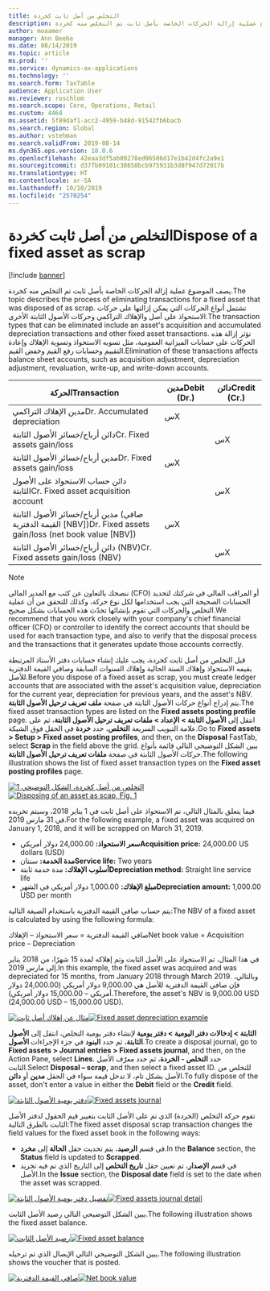 ```yaml
---
title: التخلص من أصل ثابت كخردة
description: يصف الموضوع عملية إزالة الحركات الخاصة بأصل ثابت تم التخلص منه كخردة.
author: moaamer
manager: Ann Beebe
ms.date: 08/14/2019
ms.topic: article
ms.prod: ''
ms.service: dynamics-ax-applications
ms.technology: ''
ms.search.form: TaxTable
audience: Application User
ms.reviewer: roschlom
ms.search.scope: Core, Operations, Retail
ms.custom: 4464
ms.assetid: 5f89daf1-acc2-4959-b48d-91542fb6bacb
ms.search.region: Global
ms.author: vstehman
ms.search.validFrom: 2019-08-14
ms.dyn365.ops.version: 10.0.6
ms.openlocfilehash: 42eaa3df5ab09278ed96506d17e1b42d4fc2a9e1
ms.sourcegitcommit: d37fb09101c30858bcb975931b3d8f947d72017b
ms.translationtype: HT
ms.contentlocale: ar-SA
ms.lasthandoff: 10/10/2019
ms.locfileid: "2570254"
---
```

# <a name="dispose-of-a-fixed-asset-as-scrap"></a><span data-ttu-id="13c75-103">التخلص من أصل ثابت كخردة</span><span class="sxs-lookup"><span data-stu-id="13c75-103">Dispose of a fixed asset as scrap</span></span>

[!include [banner](../includes/banner.md)]

<span data-ttu-id="13c75-104">يصف الموضوع عملية إزالة الحركات الخاصة بأصل ثابت تم التخلص منه كخردة.</span><span class="sxs-lookup"><span data-stu-id="13c75-104">The topic describes the process of eliminating transactions for a fixed asset that was disposed of as scrap.</span></span> <span data-ttu-id="13c75-105">تشتمل أنواع الحركات التي يمكن إزالتها على حركات الاستحواذ على أصل والإهلاك التراكمي وحركات الأصول الثابتة الأخرى.</span><span class="sxs-lookup"><span data-stu-id="13c75-105">The transaction types that can be eliminated include an asset's acquisition and accumulated depreciation transactions and other fixed asset transactions.</span></span> <span data-ttu-id="13c75-106">تؤثر إزالة هذه الحركات على حسابات الميزانية العمومية، مثل تسويه الاستحواذ وتسوية الإهلاك وإعادة التقييم وحسابات رفع القيم وخفض القيم.</span><span class="sxs-lookup"><span data-stu-id="13c75-106">Elimination of these transactions affects balance sheet accounts, such as acquisition adjustment, depreciation adjustment, revaluation, write-up, and write-down accounts.</span></span>

| <span data-ttu-id="13c75-107">الحركة</span><span class="sxs-lookup"><span data-stu-id="13c75-107">Transaction</span></span>                                         | <span data-ttu-id="13c75-108">مدين</span><span class="sxs-lookup"><span data-stu-id="13c75-108">Debit (Dr.)</span></span> | <span data-ttu-id="13c75-109">دائن</span><span class="sxs-lookup"><span data-stu-id="13c75-109">Credit (Cr.)</span></span> |
|-----------------------------------------------------|-------------|--------------|
| <span data-ttu-id="13c75-110">مدين الإهلاك التراكمي</span><span class="sxs-lookup"><span data-stu-id="13c75-110">Dr. Accumulated depreciation</span></span>                        | <span data-ttu-id="13c75-111">س</span><span class="sxs-lookup"><span data-stu-id="13c75-111">X</span></span>           |              |
| <span data-ttu-id="13c75-112">دائن أرباح/خسائر الأصول الثابتة</span><span class="sxs-lookup"><span data-stu-id="13c75-112">Cr. Fixed assets gain/loss</span></span>                          |             | <span data-ttu-id="13c75-113">س</span><span class="sxs-lookup"><span data-stu-id="13c75-113">X</span></span>            |
| <span data-ttu-id="13c75-114">مدين أرباح/خسائر الأصول الثابتة</span><span class="sxs-lookup"><span data-stu-id="13c75-114">Dr. Fixed assets gain/loss</span></span>                          | <span data-ttu-id="13c75-115">س</span><span class="sxs-lookup"><span data-stu-id="13c75-115">X</span></span>           |              |
| <span data-ttu-id="13c75-116">دائن حساب الاستحواذ على الأصول الثابتة</span><span class="sxs-lookup"><span data-stu-id="13c75-116">Cr. Fixed asset acquisition account</span></span>                 |             | <span data-ttu-id="13c75-117">س</span><span class="sxs-lookup"><span data-stu-id="13c75-117">X</span></span>            |
| <span data-ttu-id="13c75-118">مدين أرباح/خسائر الأصول الثابتة (صافي القيمة الدفترية \[NBV\])</span><span class="sxs-lookup"><span data-stu-id="13c75-118">Dr. Fixed assets gain/loss (net book value \[NBV\])</span></span> | <span data-ttu-id="13c75-119">س</span><span class="sxs-lookup"><span data-stu-id="13c75-119">X</span></span>           |              |
| <span data-ttu-id="13c75-120">دائن أرباح/خسائر الأصول الثابتة (NBV)</span><span class="sxs-lookup"><span data-stu-id="13c75-120">Cr. Fixed assets gain/loss (NBV)</span></span>                    |             | <span data-ttu-id="13c75-121">س</span><span class="sxs-lookup"><span data-stu-id="13c75-121">X</span></span>            |

> [!NOTE]
> <span data-ttu-id="13c75-122">ننصحك بالتعاون عن كثب مع المدير المالي (CFO) أو المراقب المالي في شركتك لتحديد الحسابات الصحيحة التي يجب استخدامها لكل نوع حركة، وكذلك للتحقق من أن عملية التخلص والحركات التي تقوم بإنشائها تحدّث هذه الحسابات بشكل صحيح.</span><span class="sxs-lookup"><span data-stu-id="13c75-122">We recommend that you work closely with your company's chief financial officer (CFO) or controller to identify the correct accounts that should be used for each transaction type, and also to verify that the disposal process and the transactions that it generates update those accounts correctly.</span></span>

<span data-ttu-id="13c75-123">قبل التخلص من أصل ثابت كخردة، يجب عليك إنشاء حسابات دفتر الأستاذ المرتبطة بقيمه الاستحواذ وإهلاك السنة الحالية وإهلاك السنوات السابقة وصافي القيمة الدفترية للأصل.</span><span class="sxs-lookup"><span data-stu-id="13c75-123">Before you dispose of a fixed asset as scrap, you must create ledger accounts that are associated with the asset's acquisition value, depreciation for the current year, depreciation for previous years, and the asset's NBV.</span></span> <span data-ttu-id="13c75-124">يتم إدراج أنواع حركات الأصول الثابتة في صفحة **ملف تعريف ترحيل الأصول الثابتة‬**.</span><span class="sxs-lookup"><span data-stu-id="13c75-124">The fixed asset transaction types are listed on the **Fixed assets posting profile** page.</span></span> <span data-ttu-id="13c75-125">انتقل إلى **الأصول الثابتة \> الإعداد \> ملفات تعريف ترحيل الأصول الثابتة**، ثم على علامة التبويب السريعة **التخلص‬**، حدد **خردة** في الحقل فوق الشبكة.</span><span class="sxs-lookup"><span data-stu-id="13c75-125">Go to **Fixed assets \> Setup \> Fixed asset posting profiles**, and then, on the **Disposal** FastTab, select **Scrap** in the field above the grid.</span></span> <span data-ttu-id="13c75-126">يبين الشكل التوضيحي التالي قائمة بأنواع حركات الأصول الثابتة في صفحة **ملفات تعريف ترحيل الأصول الثابتة**.</span><span class="sxs-lookup"><span data-stu-id="13c75-126">The following illustration shows the list of fixed asset transaction types on the **Fixed asset posting profiles** page.</span></span>


<span data-ttu-id="13c75-127">[![التخلص من أصل كخردة، الشكل التوضيحي 1](./media/Fixed_asset_Disposal_scrap_scenario_1.png)](./media/Fixed_asset_Disposal_scrap_scenario_1.png)</span><span class="sxs-lookup"><span data-stu-id="13c75-127">[![Disposing of an asset as scap, Fig. 1](./media/Fixed_asset_Disposal_scrap_scenario_1.png)](./media/Fixed_asset_Disposal_scrap_scenario_1.png)</span></span>

<span data-ttu-id="13c75-128">فيما يتعلق بالمثال التالي، تم الاستحواذ على أصل ثابت في 1 يناير 2018، وسيتم تخريده في 31 مارس 2019.</span><span class="sxs-lookup"><span data-stu-id="13c75-128">For the following example, a fixed asset was acquired on January 1, 2018, and it will be scrapped on March 31, 2019.</span></span>

- <span data-ttu-id="13c75-129">**سعر الاستحواذ:** 24,000.00 دولار أمريكي</span><span class="sxs-lookup"><span data-stu-id="13c75-129">**Acquisition price:** 24,000.00 US dollars (USD)</span></span>
- <span data-ttu-id="13c75-130">**مدة الخدمة:** سنتان</span><span class="sxs-lookup"><span data-stu-id="13c75-130">**Service life:** Two years</span></span>
- <span data-ttu-id="13c75-131">**أسلوب الإهلاك:** مدة خدمة ثابتة</span><span class="sxs-lookup"><span data-stu-id="13c75-131">**Depreciation method:** Straight line service life</span></span>
- <span data-ttu-id="13c75-132">**مبلغ الإهلاك:** 1,000.00 دولار أمريكي في الشهر</span><span class="sxs-lookup"><span data-stu-id="13c75-132">**Depreciation amount:** 1,000.00 USD per month</span></span>

<span data-ttu-id="13c75-133">يتم حساب صافي القيمة الدفترية باستخدام الصيغة التالية:</span><span class="sxs-lookup"><span data-stu-id="13c75-133">The NBV of a fixed asset is calculated by using the following formula:</span></span>

<span data-ttu-id="13c75-134">صافي القيمة الدفترية = سعر الاستحواذ – الإهلاك</span><span class="sxs-lookup"><span data-stu-id="13c75-134">Net book value = Acquisition price – Depreciation</span></span>

<span data-ttu-id="13c75-135">في هذا المثال، تم الاستحواذ على الأصل الثابت وتم إهلاكه لمدة 15 شهرًا، من 2018 يناير إلى مارس 2019.</span><span class="sxs-lookup"><span data-stu-id="13c75-135">In this example, the fixed asset was acquired and was depreciated for 15 months, from January 2018 through March 2019.</span></span> <span data-ttu-id="13c75-136">وبالتالي، فإن صافي القيمة الدفترية للأصل هي 9,000.00 دولار أمريكي (24,000.00 دولار أمريكي – 15,000.00 دولار أمريكي).</span><span class="sxs-lookup"><span data-stu-id="13c75-136">Therefore, the asset's NBV is 9,000.00 USD (24,000.00 USD – 15,000.00 USD).</span></span>

<span data-ttu-id="13c75-137">[![مثال عن إهلاك أصل ثابت](./media/Fixed_asset_Disposal_scrap_scenario_2.png)](./media/Fixed_asset_Disposal_scrap_scenario_2.png)</span><span class="sxs-lookup"><span data-stu-id="13c75-137">[![Fixed asset depreciation example](./media/Fixed_asset_Disposal_scrap_scenario_2.png)](./media/Fixed_asset_Disposal_scrap_scenario_2.png)</span></span>


<span data-ttu-id="13c75-138">لإنشاء دفتر يومية التخلص، انتقل إلى **الأصول‏‎ الثابتة \> إدخالات دفتر اليومية \> دفتر يومية الأصول‏‎ الثابتة**، ثم حدد **البنود** في جزء الإجراءات.</span><span class="sxs-lookup"><span data-stu-id="13c75-138">To create a disposal journal, go to **Fixed assets \> Journal entries \> Fixed assets journal**, and then, on the Action Pane, select **Lines**.</span></span> <span data-ttu-id="13c75-139">حدد **التخلص - الخردة‬**، ثم حدد معرّف الأصل الثابت.</span><span class="sxs-lookup"><span data-stu-id="13c75-139">Select **Disposal – scrap**, and then select a fixed asset ID.</span></span> <span data-ttu-id="13c75-140">للتخلص من الأصل بشكل تام، لا تدخل قيمة سواء في الحقل **مدين** أو **دائن**.</span><span class="sxs-lookup"><span data-stu-id="13c75-140">To fully dispose of the asset, don't enter a value in either the **Debit** field or the **Credit** field.</span></span>

<span data-ttu-id="13c75-141">[![دفتر يومية الأصول الثابتة](./media/Fixed_asset_Disposal_scrap_scenario_3.png)](./media/Fixed_asset_Disposal_scrap_scenario_3.png)</span><span class="sxs-lookup"><span data-stu-id="13c75-141">[![Fixed assets journal](./media/Fixed_asset_Disposal_scrap_scenario_3.png)](./media/Fixed_asset_Disposal_scrap_scenario_3.png)</span></span>

<span data-ttu-id="13c75-142">تقوم حركة التخلص (الخردة) الذي تم على الأصل الثابت بتغيير قيم الحقول لدفتر الأصل الثابت بالطرق التالية:</span><span class="sxs-lookup"><span data-stu-id="13c75-142">The fixed asset disposal scrap transaction changes the field values for the fixed asset book in the following ways:</span></span>

- <span data-ttu-id="13c75-143">في قسم **الرصيد**، يتم تحديث حقل **الحالة** إلى **مخرد‬**.</span><span class="sxs-lookup"><span data-stu-id="13c75-143">In the **Balance** section, the **Status** field is updated to **Scrapped**.</span></span>
- <span data-ttu-id="13c75-144">في قسم **الإصدار‬**، تم تعيين حقل **تاريخ التخلص** إلى التاريخ الذي تم فيه تخريد الأصل.</span><span class="sxs-lookup"><span data-stu-id="13c75-144">In the **Issue** section, the **Disposal date** field is set to the date when the asset was scrapped.</span></span>

<span data-ttu-id="13c75-145">[![تفصيل دفتر يومية الأصول الثابتة](./media/Fixed_asset_Disposal_scrap_scenario_4.png)](./media/Fixed_asset_Disposal_scrap_scenario_4.png)</span><span class="sxs-lookup"><span data-stu-id="13c75-145">[![Fixed assets journal detail](./media/Fixed_asset_Disposal_scrap_scenario_4.png)](./media/Fixed_asset_Disposal_scrap_scenario_4.png)</span></span>

<span data-ttu-id="13c75-146">يبين الشكل التوضيحي التالي رصيد الأصل الثابت.</span><span class="sxs-lookup"><span data-stu-id="13c75-146">The following illustration shows the fixed asset balance.</span></span>

<span data-ttu-id="13c75-147">[![رصيد الأصل الثابت](./media/Fixed_asset_Disposal_scrap_scenario_5.png)](./media/Fixed_asset_Disposal_scrap_scenario_5.png)</span><span class="sxs-lookup"><span data-stu-id="13c75-147">[![Fixed asset balance](./media/Fixed_asset_Disposal_scrap_scenario_5.png)](./media/Fixed_asset_Disposal_scrap_scenario_5.png)</span></span>

<span data-ttu-id="13c75-148">يبين الشكل التوضيحي التالي الإيصال الذي تم ترحيله.</span><span class="sxs-lookup"><span data-stu-id="13c75-148">The following illustration shows the voucher that is posted.</span></span>

<span data-ttu-id="13c75-149">[![صافي القيمة الدفترية](./media/Fixed_asset_Disposal_scrap_scenario_6.png)](./media/Fixed_asset_Disposal_scrap_scenario_6.png)</span><span class="sxs-lookup"><span data-stu-id="13c75-149">[![Net book value](./media/Fixed_asset_Disposal_scrap_scenario_6.png)](./media/Fixed_asset_Disposal_scrap_scenario_6.png)</span></span>

